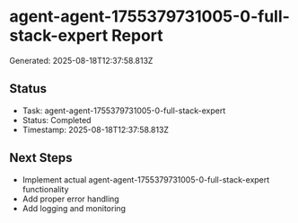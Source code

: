 # agent-agent-1755379731005-0-full-stack-expert Report

Generated: 2025-08-18T12:37:58.813Z

## Status
- Task: agent-agent-1755379731005-0-full-stack-expert
- Status: Completed
- Timestamp: 2025-08-18T12:37:58.813Z

## Next Steps
- Implement actual agent-agent-1755379731005-0-full-stack-expert functionality
- Add proper error handling
- Add logging and monitoring
